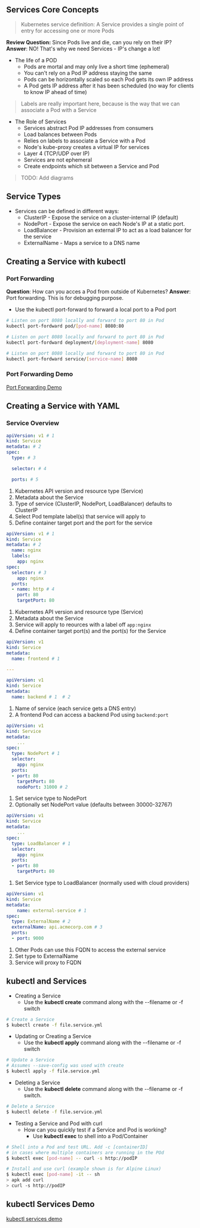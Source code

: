 ## Services Core Concepts

> Kubernetes service definition: A Service provides a single point of entry for accessing one or more Pods

__Review Question:__ Since Pods live and die, can you rely on their IP?
__Answer__: NO! That's why we need Services - IP's change a lot!

* The life of a POD
    - Pods are mortal and may only live a short time (ephemeral)
    - You can't rely on a Pod IP address staying the same
    - Pods can be horizontally scaled so each Pod gets its own IP address
    - A Pod gets IP address after it has been scheduled (no way for clients to know IP ahead of time)

> Labels are really important here, because is the way that we can associate a Pod with a Service

* The Role of Services
    - Services abstract Pod IP addresses from consumers
    - Load balances between Pods
    - Relies on labels to associate a Service with a Pod
    - Node's kube-proxy creates a virtual IP for services
    - Layer 4 (TCP/UDP over IP)
    - Services are not ephemeral
    - Create endpoints which sit between a Service and Pod

> TODO: Add diagrams 

## Service Types

* Services can be defined in different ways:
    - ClusterIP - Expose the service on a cluster-internal IP (default)
    - NodePort - Expose the service on each Node's IP at a static port.
    - LoadBalancer - Provision an external IP to act as a load balancer for the service
    - ExternalName - Maps a service to a DNS name

## Creating a Service with kubectl

### Port Forwarding

__Question__: How can you acces a Pod from outside of Kubernetes?
__Answer__: Port forwarding. This is for debugging purpose.

* Use the kubectl port-forward to forward a local port to a Pod port

```bash
# Listen on port 8080 locally and forward to port 80 in Pod
kubectl port-fordward pod/[pod-name] 8080:80
```

```bash
# Listen on port 8080 locally and forward to port 80 in Pod
kubectl port-fordward deployment/[deployment-name] 8080
```

```bash
# Listen on port 8080 locally and forward to port 80 in Pod
kubectl port-fordward service/[service-name] 8080
```


### Port Forwarding Demo

[Port Forwarding Demo](01-port-forwarding-demo/readme.md)

## Creating a Service with YAML

### Service Overview

```yaml
apiVersion: v1 # 1
kind: Service 
metadata: # 2
spec:
  type: # 3

  selector: # 4

  ports: # 5
```

1. Kubernetes API version and resource type (Service)
2. Metadata about the Service
3. Type of service (ClusterIP, NodePort, LoadBalancer) defaults to ClusterIP
4. Select Pod template label(s) that service will apply to
5. Define container target port and the port for the service

```yaml
apiVersion: v1 # 1
kind: Service
metadata: # 2
  name: nginx
  labels:
    app: nginx
spec:
  selector: # 3
    app: nginx
  ports:
  - name: http # 4
    port: 80
    targetPort: 80
```

1. Kubernetes API version and resource type (Service)
2. Metadata about the Service
3. Service will apply to reources with a label off `app:nginx`
4. Define container target port(s) and the port(s) for the Service

```yaml
apiVersion: v1
kind: Service
metadata:
  name: frontend # 1

---

apiVersion: v1
kind: Service
metadata:
  name: backend # 1  # 2

```

1. Name of service (each service gets a DNS entry)
2. A frontend Pod can access a backend Pod using `backend:port`

```yaml
apiVersion: v1
kind: Service
metadata:
    ...
spec:
  type: NodePort # 1
  selector:
    app: nginx
  ports:
  - port: 80
    targetPort: 80
    nodePort: 31000 # 2
```
1. Set service type to NodePort
2. Optionally set NodePort value (defaults between 30000-32767)


```yaml
apiVersion: v1
kind: Service
metadata:
    ...
spec:
  type: LoadBalancer # 1
  selector:
    app: nginx
  ports:
  - port: 80
    targetPort: 80
```

1. Set Service type to LoadBalancer (normally used with cloud providers)

```yaml
apiVersion: v1
kind: Service
metadata:
    name: external-service # 1
spec:
  type: ExternalName # 2
  externalName: api.acmecorp.com # 3
  ports:
  - port: 9000
```

1. Other Pods can use this FQDN to access the external service
2. Set type to ExternalName
3. Service will proxy to FQDN

## kubectl and Services

* Creating a Service 
    - Use the __kubectl create__ command along with the --filename or -f switch

```bash
# Create a Service
$ kubectl create -f file.service.yml
```

* Updating or Creating a Service
    - Use the __kubectl apply__ command along with the --filename or -f switch

```bash
# Update a Service
# Assumes --save-config was used with create
$ kubectl apply -f file.service.yml
```

* Deleting a Service
    - Use the __kubectl delete__ command along with the --filename or -f switch.

```bash
# Delete a Service
$ kubectl delete -f file.service.yml
```

* Testing a Service and Pod with curl
    - How can you quickly test if a Service and Pod is working?
        * Use __kubectl exec__ to shell into a Pod/Container

```bash
# Shell into a Pod and test URL. Add -c [containerID]
# in cases where multiple containers are running in the POd
$ kubectl exec [pod-name] -- curl -s http://podIP
```

```bash
# Install and use curl (example shown is for Alpine Linux)
$ kubectl exec [pod-name] -it -- sh
> apk add curl
> curl -s http://podIP
```

## kubectl Services Demo

[kubectl services demo](02-kubectl-services-demo/readme.md)

